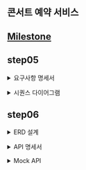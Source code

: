 ## 콘서트 예약 서비스

## [Milestone](https://github.com/users/xxyoonxx/projects/2)

## step05

<details>
<summary>요구사항 명세서</summary>

[대기열 API]
- 토큰 발급: 유저의 UUID, 대기순서, 잔여시간을 포함한 토큰 발급
- 대기열 검증: 유효한 대기열인지 검증
- 대기번호 조회: 현재 대기순서를 조회
- 대기열 만료: 좌석 배정 완료, 전 좌석 매진, 임시 배정 시간 초과 시 토큰을 만료시킴

[콘서트 좌석 조회 API]
- 콘서트 조회: 진행되는 콘서트 조회
- 날짜 조회: 특정 콘서트의 예약 가능 날짜 조회
- 좌석 조회: 특정 콘서트, 특정 날짜의 좌석 정보 조회

[좌석 예약 API]
- 예약 요청: 콘서트, 좌석번호, 날짜 정보로 예약 요청
- 좌석 임시 배정: 예약 요청 성공시 최종 배정 전까지 5분간 좌석 임시 배정
- 좌석 최종 배정: 임시 배정 시간 내 결제 완료시 좌석 최종 배정

[잔액 충전/조회 API]
- 잔액 충전: 유저 정보와 충전금액을 받아 잔액 충전
- 잔액 조회: 유저 정보로 잔액 조회

[결제 API]
- 결제 생성: 좌석 임시 배정 시 결제 정보 생성하여 반환
- 결제 처리: 사용자의 잔액으로 결제를 요청하고 처리
- 결제 내역 조회: 결제 완료 된 내역 조회
</details>
<p>
<details>
<summary>시퀀스 다이어그램</summary>

![queueApi.png](assets%2Fsequence%2FqueueApi.png)

![seatApi.png](assets%2Fsequence%2FseatApi.png)

![reservationApi.png](assets%2Fsequence%2FreservationApi.png)

![balance.png](assets%2Fsequence%2Fbalance.png)

![chargeApi.png](assets%2Fsequence%2FchargeApi.png)

![paymentApi.png](assets%2Fsequence%2FpaymentApi.png)

</details>

## step06

<details>
<summary>ERD 설계</summary>

![](assets/erd/erd.png)

</details>
<p>
<details>
<summary>API 명세서</summary>

## [원본 링크](https://fancy-act-7c0.notion.site/ef679d726eb54065a7fac47add8d0b30?v=c041866b5a224b788f056cdd8caf4ceb&pvs=4)

![apispec.png](assets%2Fapispec.png)

</details>
<p>
<details>
<summary>Mock API</summary>

- /queue POST 대기열 요청

![queue.png](assets%2Fmockapi%2Fqueue.png)

- /queue/status GET 대기열 확인

![queueStatus.PNG](assets%2Fmockapi%2FqueueStatus.PNG)

- /concerts [GET 콘서트 목록 조회](https://4d27ed9a-e6d8-40be-beb9-c3124be0a8ff.mock.pstmn.io/concerts)

- /concerts/{concertId}/dates [GET 예약 가능 날짜 조회](https://4d27ed9a-e6d8-40be-beb9-c3124be0a8ff.mock.pstmn.io/concerts/1/dates)

- /concerts/{concertId}/dates/{detailId}/seats [GET 예약 가능 좌석 조회](https://4d27ed9a-e6d8-40be-beb9-c3124be0a8ff.mock.pstmn.io/concerts/1/dates/2/seats)

- /reservation POST 좌석 예약 요청

![reservation.png](assets%2Fmockapi%2Freservation.png)

- /payment/{userId}/balance [GET 잔액 조회](https://4d27ed9a-e6d8-40be-beb9-c3124be0a8ff.mock.pstmn.io/user/1/balance)

- /payment/{userId}/charge PATCH 잔액 충전

![charge.PNG](assets%2Fmockapi%2Fcharge.PNG)

- /payment POST 결제

![payment.png](assets%2Fmockapi%2Fpayment.png)

</details>